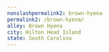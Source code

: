 ```yaml
---
﻿nonslashpermalink2: brown-hyena
permalink2: /brown-hyena/
alley: Brown Hyena
city: Hilton Head Island
state: South Carolina
---
```

